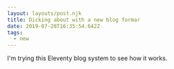 ```yaml
---
layout: layouts/post.njk
title: Dicking about with a new blog formar
date: 2019-07-28T16:35:54.642Z
tags:
  - new
---
```

I'm trying this Eleventy blog system to see how it works.
